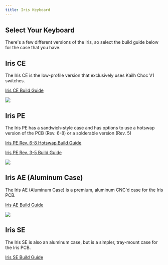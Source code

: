 ```yaml
---
title: Iris Keyboard
---
```


## Select Your Keyboard

There's a few different versions of the Iris, so select the build guide below for the case that you have.

## Iris CE

The Iris CE is the low-profile version that exclusively uses Kailh Choc V1 switches.

[Iris CE Build Guide](iris-ce-build-guide)

![](./assets/images/iris-ce/iris-ce-parts.jpg)

## Iris PE

The Iris PE has a sandwich-style case and has options to use a hotswap version of the PCB (Rev. 6-8) or a solderable version (Rev. 5)

[Iris PE Rev. 6-8 Hotswap Build Guide](iris-rev6-build-guide)

[Iris PE Rev. 3-5 Build Guide](iris-rev3-build-guide)

![](./assets/images/iris-rev6/IMG_7865.jpg)

## Iris AE (Aluminum Case)

The Iris AE (Aluminum Case) is a premium, aluminum CNC'd case for the Iris PCB.

[Iris AE Build Guide](iris-aluminum-case-build-guide)

![](./assets/images/iris-ae/IMG_2473.jpeg)

## Iris SE

The Iris SE is also an aluminum case, but is a simpler, tray-mount case for the Iris PCB.

[Iris SE Build Guide](iris-se-build-guide)
